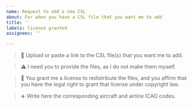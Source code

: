 ```yaml
---
name: Request to add a new CSL
about: For when you have a CSL file that you want me to add
title: ''
labels: license granted
assignees: ''

---
```


> :link: Upload or paste a link to the CSL file(s) that you want me to add.

> :warning: I need you to provide the files, as I do not make them myself.

> :stop_sign: You grant me a license to redistribute the files, and you affirm that you have the legal right to grant that license under copyright law.

> :airplane: Write here the corresponding aircraft and airline ICAO codes.
